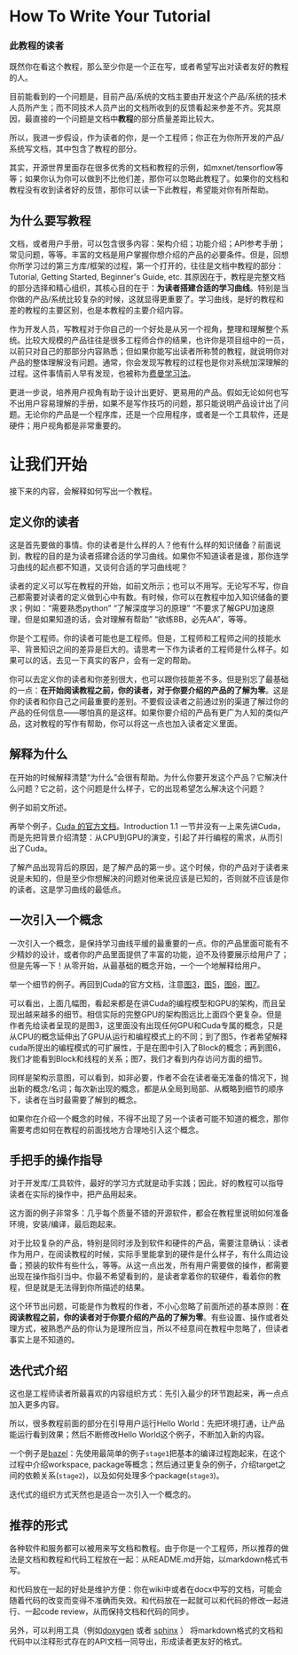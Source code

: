 # How To Write Your Tutorial

### 此教程的读者

既然你在看这个教程，那么至少你是一个正在写，或者希望写出对读者友好的教程的人。

目前能看到的一个问题是，目前产品/系统的文档主要由开发这个产品/系统的技术人员所产生；而不同技术人员产出的文档所收到的反馈看起来参差不齐。究其原因，最直接的一个问题是文档中**教程**的部分质量差距比较大。

所以，我进一步假设，作为读者的你，是一个工程师；你正在为你所开发的产品/系统写文档，其中包含了教程的部分。

其实，开源世界里面存在很多优秀的文档和教程的示例，如mxnet/tensorflow等等；如果你认为你可以做到不比他们差，那你可以忽略此教程了。如果你的文档和教程没有收到读者好的反馈，那你可以读一下此教程，希望能对你有所帮助。

## 为什么要写教程

文档，或者用户手册，可以包含很多内容：架构介绍；功能介绍；API参考手册；常见问题，等等。丰富的文档是用户掌握你想介绍的产品的必要条件。但是，回想你所学习过的第三方库/框架的过程，第一个打开的，往往是文档中教程的部分：Tutorial, Getting Started, Beginner's Guide, etc. 其原因在于，教程是完整文档的部分选择和精心组织，其核心目的在于：**为读者搭建合适的学习曲线**。特别是当你做的产品/系统比较复杂的时候，这就显得更重要了。学习曲线，是好的教程和差的教程的主要区别，也是本教程的主要介绍内容。

作为开发人员，写教程对于你自己的一个好处是从另一个视角，整理和理解整个系统。比较大规模的产品往往是很多工程师合作的结果，也许你是项目组中的一员，以前只对自己的那部分内容熟悉；但如果你能写出读者所称赞的教程，就说明你对产品的整体理解没有问题。通常，你会发现写教程的过程也是你对系统加深理解的过程。这件事情前人早有发现，也被称为[费曼学习法](https://mattyford.com/blog/2014/1/23/the-feynman-technique-model)。

更进一步说，培养用户视角有助于设计出更好、更易用的产品。假如无论如何也写不出用户容易理解的手册，如果不是写作技巧的问题，那只能说明产品设计出了问题。无论你的产品是一个程序库，还是一个应用程序，或者是一个工具软件，还是硬件；用户视角都是非常重要的。

# 让我们开始

接下来的内容，会解释如何写出一个教程。

## 定义你的读者

这是首先要做的事情。你的读者是什么样的人？他有什么样的知识储备？前面说到，教程的目的是为读者搭建合适的学习曲线。如果你不知道读者是谁，那你连学习曲线的起点都不知道，又谈何合适的学习曲线呢？

读者的定义可以写在教程的开始，如前文所示；也可以不用写。无论写不写，你自己都需要对读者的定义做到心中有数。有时候，你可以在教程中加入知识储备的要求；例如：“需要熟悉python” “了解深度学习的原理” “不要求了解GPU加速原理，但是如果知道的话，会对理解有帮助” “欲练BB，必先AA”，等等。

你是个工程师。你的读者可能也是工程师。但是，工程师和工程师之间的技能水平、背景知识之间的差异是巨大的。请思考一下作为读者的工程师是什么样子。如果可以的话，去见一下真实的客户，会有一定的帮助。

你可以去定义你的读者和你差别很大，也可以跟你技能差不多。但是别忘了最基础的一点：**在开始阅读教程之前，你的读者，对于你要介绍的产品的了解为零**。这是你的读者和你自己之间最重要的差别。不要假设读者之前通过别的渠道了解过你的产品的任何信息——哪怕真的是这样。如果你要介绍的产品有更广为人知的类似产品，这对教程的写作有帮助，你可以将这一点也加入读者定义里面。

## 解释为什么

在开始的时候解释清楚“为什么”会很有帮助。为什么你要开发这个产品？它解决什么问题？它之前，这个问题是什么样子，它的出现希望怎么解决这个问题？

例子如前文所述。

再举个例子，[Cuda 的官方文档](https://docs.nvidia.com/cuda/cuda-c-programming-guide/index.html#introduction)。Introduction 1.1 一节并没有一上来先讲Cuda，而是先把背景介绍清楚：从CPU到GPU的演变，引起了并行编程的需求，从而引出了Cuda。

了解产品出现背后的原因，是了解产品的第一步。这个时候，你的产品对于读者来说是未知的，但是至少你想解决的问题对他来说应该是已知的，否则就不应该是你的读者。这是学习曲线的最低点。

## 一次引入一个概念

一次引入一个概念，是保持学习曲线平缓的最重要的一点。你的产品里面可能有不少精妙的设计，或者你的产品里面提供了丰富的功能，迫不及待要展示给用户了；但是先等一下！从零开始，从最基础的概念开始，一个一个地解释给用户。

举一个细节的例子。再回到Cuda的官方文档，注意[图3](https://docs.nvidia.com/cuda/cuda-c-programming-guide/index.html#from-graphics-processing-to-general-purpose-parallel-computing__gpu-devotes-more-transistors-to-data-processing)，[图5](https://docs.nvidia.com/cuda/cuda-c-programming-guide/index.html#scalable-programming-model__automatic-scalability)，[图6](https://docs.nvidia.com/cuda/cuda-c-programming-guide/index.html#thread-hierarchy__grid-of-thread-blocks)，[图7](https://docs.nvidia.com/cuda/cuda-c-programming-guide/index.html#memory-hierarchy__memory-hierarchy-figure)。

可以看出，上面几幅图，看起来都是在讲Cuda的编程模型和GPU的架构，而且呈现出越来越多的细节。相信实际的完整GPU的架构图远比上面四个更复杂。但是作者先给读者呈现的是图3，这里面没有出现任何GPU和Cuda专属的概念，只是从CPU的概念延伸出了GPU从运行和编程模式上的不同；到了图5，作者希望解释cuda所提出的编程模式的可扩展性，于是在图中引入了Block的概念；再到图6，我们才能看到Block和线程的关系；图7，我们才看到内存访问方面的细节。

同样是架构示意图，可以看到，如非必要，作者不会在读者毫无准备的情况下，抛出新的概念/名词；每次新出现的概念，都是从全局到局部、从概略到细节的顺序下，读者在当时最需要了解到的概念。

如果你在介绍一个概念的时候，不得不出现了另一个读者可能不知道的概念，那你需要考虑如何在教程的前面找地方合理地引入这个概念。

## 手把手的操作指导

对于开发库/工具软件，最好的学习方式就是动手实践；因此，好的教程可以指导读者在实际的操作中，把产品用起来。

这方面的例子非常多：几乎每个质量不错的开源软件，都会在教程里说明如何准备环境，安装/编译，最后跑起来。

对于比较复杂的产品，特别是同时涉及到软件和硬件的产品，需要注意确认：读者作为用户，在阅读教程的时候，实际手里能拿到的硬件是什么样子，有什么周边设备；预装的软件有些什么，等等。从这一点出发，所有用户需要做的操作，都需要出现在操作指引当中。你最不希望看到的，是读者拿着你的软硬件，看着你的教程，但是就是无法得到你所描述的结果。

这个环节出问题，可能是作为教程的作者，不小心忽略了前面所述的基本原则：**在阅读教程之前，你的读者对于你要介绍的产品的了解为零**。有些设置、操作或者处理方式，被熟悉产品的你认为是理所应当，所以不经意间在教程中忽略了，但读者事实上是不知道的。

## 迭代式介绍

这也是工程师读者所最喜欢的内容组织方式：先引入最少的环节跑起来，再一点点加入更多内容。

所以，很多教程前面的部分在引导用户运行Hello World：先把环境打通，让产品能运行看到效果；然后不断修改Hello World这个例子，不断加入新的内容。

一个例子是[bazel](https://docs.bazel.build/versions/2.0.0/tutorial/cpp.html#before-you-begin)：先使用最简单的例子`stage1`把基本的编译过程跑起来，在这个过程中介绍workspace, package等概念；然后通过更复杂的例子，介绍target之间的依赖关系(`stage2`)，以及如何处理多个package(`stage3`)。

迭代式的组织方式天然也是适合一次引入一个概念的。

## 推荐的形式

各种软件和服务都可以被用来写文档和教程。由于你是一个工程师，所以推荐的做法是文档和教程和代码工程放在一起：从README.md开始，以markdown格式书写。

和代码放在一起的好处是维护方便：你在wiki中或者在docx中写的文档，可能会随着代码的改变而变得不准确而失效。和代码放在一起就可以和代码的修改一起进行、一起code review，从而保持文档和代码的同步。

另外，可以利用工具（例如[doxygen](http://www.doxygen.nl/) 或者 [sphinx](https://www.sphinx-doc.org/en/master/index.html) ） 将markdown格式的文档和代码中以注释形式存在的API文档一同导出，形成读者更友好的格式。


